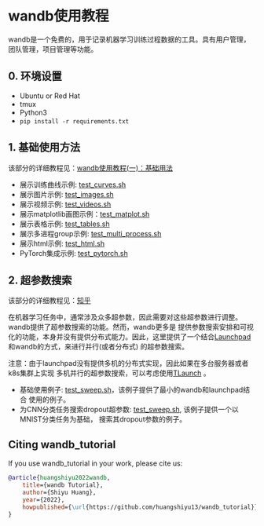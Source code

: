 # wandb使用教程

wandb是一个免费的，用于记录机器学习训练过程数据的工具。具有用户管理，团队管理，项目管理等功能。

## 0. 环境设置

- Ubuntu or Red Hat
- tmux
- Python3
- `pip install -r requirements.txt`

## 1. 基础使用方法

该部分的详细教程见：[wandb使用教程(一)：基础用法](https://zhuanlan.zhihu.com/p/493093033)

- 展示训练曲线示例: [test_curves.sh](./basic/test_curves.sh)
- 展示图片示例: [test_images.sh](./basic/test_images.sh)
- 展示视频示例: [test_videos.sh](./basic/test_videos.sh)
- 展示matplotlib画图示例：[test_matplot.sh](./basic/test_matplot.sh)
- 展示表格示例: [test_tables.sh](./basic/test_tables.sh)
- 展示多进程group示例: [test_multi_process.sh](./basic/test_multi_process.sh)
- 展示html示例: [test_html.sh](./basic/test_html.sh)
- PyTorch集成示例: [test_pytorch.sh](./basic/test_pytorch.sh)

## 2. 超参数搜索

该部分的详细教程见：[知乎](https://www.zhihu.com/column/c_1494418493903155200)

在机器学习任务中，通常涉及众多超参数，因此需要对这些超参数进行调整。wandb提供了超参数搜索的功能。然而，wandb更多是
提供参数搜索安排和可视化的功能，本身并没有提供分布式能力。因此，这里提供了一个结合[Launchpad](https://github.com/deepmind/launchpad)
和wandb的方式，来进行并行(或者分布式) 的超参数搜索。

注意：由于launchpad没有提供多机的分布式实现，因此如果在多台服务器或者k8s集群上实现
多机并行的超参数搜索，可以考虑使用[TLaunch](https://github.com/TARTRL/TLaunch) 。

- 基础使用例子: [test_sweep.sh](./sweep/launchpad/test_sweep.sh)，该例子提供了最小的wandb和launchpad结合
使用的例子。
- 为CNN分类任务搜索dropout超参数: [test_sweep.sh](./sweep/cnn/test_sweep.sh), 该例子提供一个以MNIST分类任务为基础，
搜索其dropout参数的例子。

## Citing wandb_tutorial

If you use wandb_tutorial in your work, please cite us:

```bibtex
@article{huangshiyu2022wandb,
    title={wandb Tutorial},
    author={Shiyu Huang},
    year={2022},
    howpublished={\url{https://github.com/huangshiyu13/wandb_tutorial}},
}
```